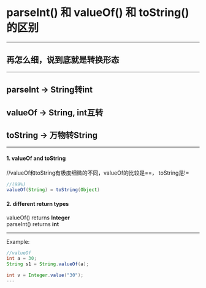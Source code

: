 # parseInt() 和 valueOf() 和 toString()的区别
---
## 再怎么细，说到底就是转换形态
---
## parseInt -> String转int
## valueOf  -> String, int互转
## toString -> 万物转String

---

#### 1. valueOf and toString
//valueOf和toString有极度细微的不同，valueOf的比较是==， toString是!=
```java
//(99%)
valueOf(String) = toString(Object)
```


#### 2. different return types
valueOf() returns **Integer**
<br>
parseInt()  returns **int**

---

Example:
```java
//valueOf
int a = 30;
String s1 = String.valueOf(a);

int v = Integer.value("30");
---


```
